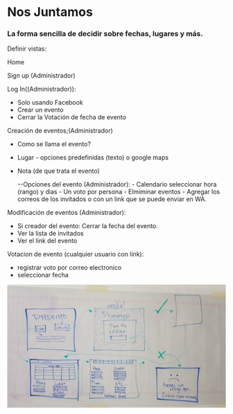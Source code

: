 # Nos Juntamos
### La forma sencilla de decidir sobre fechas, lugares y más.


Definir vistas:

Home 

Sign up (Administrador)

Log In((Administrador)):
- Solo usando Facebook
- Crear  un evento
 - Cerrar la Votación de fecha de evento

Creación de eventos;(Administrador)
- Como se llama el evento?
- Lugar - opciones predefinidas (texto) o google maps
- Nota (de que trata el evento)

     --Opciones del evento (Administrador):
           - Calendario seleccionar hora (rango) y dias
           - Un voto por persona
           - Elmiminar eventos
           - Agregar los correos de los invitados o con un link que se puede enviar en WA.

Modificación de eventos (Administrador):
- Si creador del evento: Cerrar la fecha del evento.
- Ver la lista de invitados
- Ver el link del evento

Votacion de evento (cualquier usuario con link):
- registrar voto por correo electronico 
- seleccionar fecha




![alt text](https://github.com/sdevmandujano/NosJuntamos/blob/master/project2.jpg "Project 2 screens")
